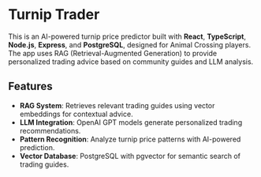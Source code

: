 # Turnip Trader

This is an AI-powered turnip price predictor built with **React**, **TypeScript**, **Node.js**, **Express**, and **PostgreSQL**, designed for Animal Crossing players. The app uses RAG (Retrieval-Augmented Generation) to provide personalized trading advice based on community guides and LLM analysis.

## Features

- **RAG System**: Retrieves relevant trading guides using vector embeddings for contextual advice.
- **LLM Integration**: OpenAI GPT models generate personalized trading recommendations.
- **Pattern Recognition**: Analyze turnip price patterns with AI-powered prediction.
- **Vector Database**: PostgreSQL with pgvector for semantic search of trading guides.
